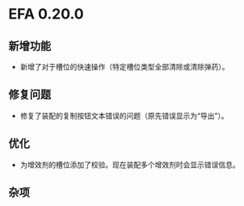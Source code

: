 # EFA 0.20.0

## 新增功能

- 新增了对于槽位的快速操作（特定槽位类型全部清除或清除弹药）。

## 修复问题

- 修复了装配的复制按钮文本错误的问题（原先错误显示为“导出”）。

## 优化

- 为增效剂的槽位添加了校验。现在装配多个增效剂时会显示错误信息。

## 杂项
